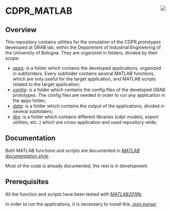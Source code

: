 # CDPR_MATLAB <img align="right" src="https://www.gnu.org/graphics/gplv3-127x51.png">

## Overview

This repository contains utilities for the simulation of the CDPR prototypes developed at GRAB lab, within the Department of Industrial Engineering of the University of Bologna.
They are organized in folders, divided by their scope:
- _[apps](./apps)_: is a folder which contains the developed applications, organized in subforlders. Every subfolder contains several MATLAB functions, which are only useful for the target application, and MATLAB scripts related to the target application;
- _[config](./config)_: is a folder which contains the config files of the developed GRAB prototypes. The config files are needed in order to run any application in the apps folder;
- _[data](./data)_: is a folder which contains the output of the applications, divided in several subfolders;
- _[libs](./libs)_: is a folder which contains different libraries (cdpr models, export utilities, etc..) which are cross-application and used repository-wide;

## Documentation

Both MATLAB functions and scripts are documented in _[MATLAB documentation style](https://it.mathworks.com/help/matlab/matlab_prog/add-help-for-your-program.html)_.

Most of the code is already documented, the rest is in development.

## Prerequisites

All the function and scripts have been tested with _[MATLAB2019b](https://mathworks.com/downloads/web_downloads/download_release?release=R2019b)_.

In order to run the applications, it is necessary to install this _[.json parser](https://github.com/kyamagu/matlab-json)_
